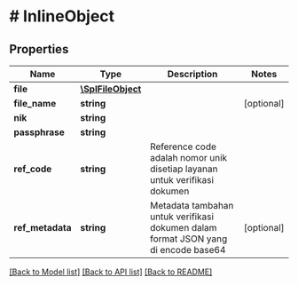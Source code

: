 # # InlineObject

## Properties

Name | Type | Description | Notes
------------ | ------------- | ------------- | -------------
**file** | [**\SplFileObject**](\SplFileObject.md) |  | 
**file_name** | **string** |  | [optional] 
**nik** | **string** |  | 
**passphrase** | **string** |  | 
**ref_code** | **string** | Reference code adalah nomor unik disetiap layanan untuk verifikasi dokumen | 
**ref_metadata** | **string** | Metadata tambahan untuk verifikasi dokumen dalam format JSON yang di encode base64 | [optional] 

[[Back to Model list]](../../README.md#documentation-for-models) [[Back to API list]](../../README.md#documentation-for-api-endpoints) [[Back to README]](../../README.md)


